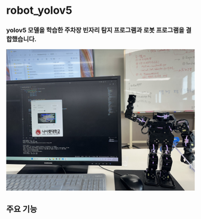 # robot_yolov5
### yolov5 모델을 학습한 주차장 빈자리 탐지 프로그램과 로봇 프로그램을 결합했습니다.
![image](images/KakaoTalk_20250521_094748721_02.jpg)

## 주요 기능
